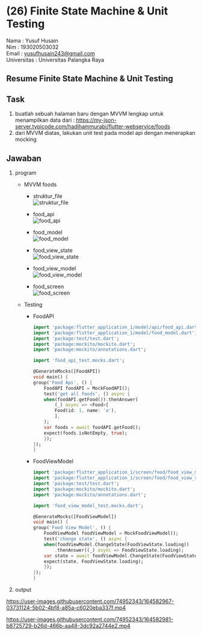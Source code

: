 # (26) Finite State Machine & Unit Testing

Nama : Yusuf Husain <br>
Nim : 193020503032 <br>
Email : yusufhusain243@gmail.com <br>
Universitas : Universitas Palangka Raya

## Resume Finite State Machine & Unit Testing

## Task

1. buatlah sebuah halaman baru dengan MVVM lengkap untuk menampilkan data dari : https://my-json-server.typicode.com/hadihammurabi/flutter-webservice/foods
2. dari MVVM diatas, lakukan unit test pada model api dengan menerapkan mocking

## Jawaban

1. program

   - MVVM foods

     - struktur_file <br>
       ![struktur_file](https://user-images.githubusercontent.com/74952343/164582171-70c3548b-10b2-4f59-ac2f-ee4b93f731fd.jpeg)
     - food_api <br>
       ![food_api](https://user-images.githubusercontent.com/74952343/164581954-f5073e4d-b1e2-4982-af2e-fb6398828c45.png)
     - food_model <br>
       ![food_model](https://user-images.githubusercontent.com/74952343/164582007-2cee3dd9-4e7f-416c-9f67-613c9ccab0df.png)

     - food_view_state <br>
       ![food_view_state](https://user-images.githubusercontent.com/74952343/164582028-322417e7-d9fe-4ce4-9723-a5e7cc08c860.png)

     - food_view_model <br>
       ![food_view_model](https://user-images.githubusercontent.com/74952343/164582043-32cb75e6-5c8a-4613-a768-f034d39f4453.png)

     - food_screen <br>
       ![food_screen](https://user-images.githubusercontent.com/74952343/164582090-997ee61e-0e03-4173-b953-78b2468b2184.png)

   - Testing

     - FoodAPI

       ```dart
       import 'package:flutter_application_1/model/api/food_api.dart';
       import 'package:flutter_application_1/model/food_model.dart';
       import 'package:test/test.dart';
       import 'package:mockito/mockito.dart';
       import 'package:mockito/annotations.dart';

       import 'food_api_test.mocks.dart';

       @GenerateMocks([FoodAPI])
       void main() {
       group('Food Api', () {
           FoodAPI foodAPI = MockFoodAPI();
           test('get all foods', () async {
           when(foodAPI.getFood()).thenAnswer(
               (_) async => <Food>[
               Food(id: 1, name: 'a'),
               ],
           );
           var foods = await foodAPI.getFood();
           expect(foods.isNotEmpty, true);
           });
       });
       }

       ```

     - FoodViewModel

       ```dart
       import 'package:flutter_application_1/screen/food/food_view_model.dart';
       import 'package:flutter_application_1/screen/food/food_view_state.dart';
       import 'package:test/test.dart';
       import 'package:mockito/mockito.dart';
       import 'package:mockito/annotations.dart';

       import 'food_view_model_test.mocks.dart';

       @GenerateMocks([FoodViewModel])
       void main() {
       group('Food View Model', () {
           FoodViewModel foodViewModel = MockFoodViewModel();
           test('change state', () async {
           when(foodViewModel.ChangeState(FoodViewState.loading))
               .thenAnswer((_) async => FoodViewState.loading);
           var state = await foodViewModel.ChangeState(FoodViewState.loading);
           expect(state, FoodViewState.loading);
           });
       });
       }
       ```

2. output


https://user-images.githubusercontent.com/74952343/164582967-03731124-5b02-4bf8-a85a-c6020eba337f.mp4



https://user-images.githubusercontent.com/74952343/164582981-b8725729-b26d-466b-aa48-3dc92a2744e2.mp4

